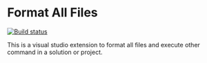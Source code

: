 # Format All Files
[![Build status](https://ci.appveyor.com/api/projects/status/sdhs072j7vji9efu?svg=true)](https://ci.appveyor.com/project/munyabe/formatallfiles)

This is a visual studio extension to format all files and execute other command in a solution or project.
